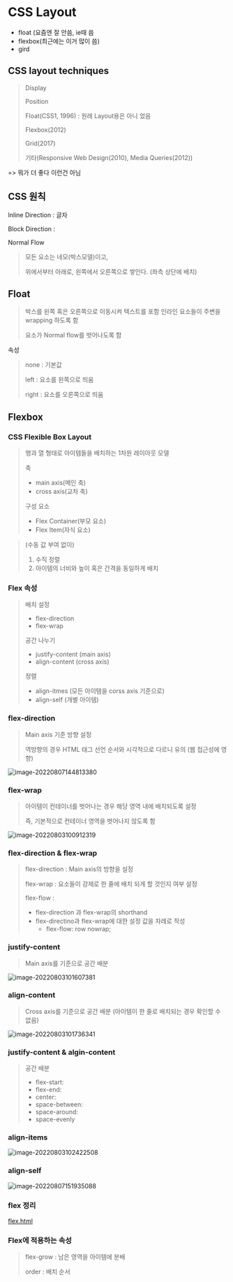 # CSS Layout

* float (요즘엔 잘 안씀, ie때 씀
* flexbox(최근에는 이거 많이 씀)
* gird



## CSS layout techniques

> Display
>
> Position
>
> Float(CSS1, 1996) : 원래 Layout용은 아니 었음
>
> Flexbox(2012)
>
> Grid(2017)
>
> 기타(Responsive Web Design(2010), Media Queries(2012))

=> 뭐가 더 좋다 이런건 아님

## CSS 원칙

Inline Direction : 글자

Block Direction : 

Normal Flow 

> 모든 요소는 네모(박스모델)이고,
>
> 위에서부터 아래로, 왼쪽에서 오른쪽으로 쌓인다. (좌측 상단에 배치)

## Float

> 박스를 왼쪽 혹은 오른쪽으로 이동시켜 텍스트를 포함 인라인 요소들이 주변을 wrapping 하도록 함
>
> 요소가 Normal flow를 벗어나도록 함

속성

> none : 기본값
>
> left : 요소를 왼쪽으로 띄움
>
> right : 요소를 오른쪽으로 띄움

## Flexbox

### CSS Flexible Box Layout

> 행과 열 형태로 아이템들을 배치하는 1차원 레이아웃 모델
>
> 축
>
> * main axis(메인 축)
> * cross axis(교차 축)
>
> 구성 요소
>
> * Flex Container(부모 요소)
> * Flex Item(자식 요소)

> (수동 값 부여 없이)
>
> 1. 수직 정렬
> 2. 아이템의 너비와 높이 혹은 간격을 동일하게 배치

### Flex 속성

> 배치 설정
>
> * flex-direction 
> * flex-wrap
>
> 공간 나누기
>
> * justify-content (main axis)
> * align-content (cross axis)
>
> 정렬
>
> * align-itmes (모든 아이템을 corss axis 기준으로)
> * align-self (개별 아이템)

### flex-direction

> Main axis 기준 방향 설정
>
> 역방향의 경우 HTML 태그 선언 순서와 시각적으로 다르니 유의 (웹 접근성에 영향)

![image-20220807144813380](C:\Users\user\AppData\Roaming\Typora\typora-user-images\image-20220807144813380.png)

### flex-wrap

> 아이템이 컨테이너를 벗어나는 경우 해당 영역 내에 배치되도록 설정
>
> 즉, 기본적으로 컨테이너 영역을 벗어나지 않도록 함

![image-20220803100912319](C:\Users\user\AppData\Roaming\Typora\typora-user-images\image-20220803100912319.png)

### flex-direction & flex-wrap

> flex-direction : Main axis의 방향을 설정
>
> flex-wrap : 요소들이 강제로 한 줄에 배치 되게 할 것인지 여부 설정
>
> flex-flow :
>
> * flex-direction 과 flex-wrap의 shorthand
> * flex-directino과 flex-wrap에 대한 설정 값을 차례로 작성
>   * flex-flow: row nowrap;

### justify-content

> Main axis를 기준으로 공간 배분

![image-20220803101607381](C:\Users\user\AppData\Roaming\Typora\typora-user-images\image-20220803101607381.png)



### align-content

> Cross axis를 기준으로 공간 배분 (아이템이 한 줄로 배치되는 경우 확인할 수 없음)

![image-20220803101736341](C:\Users\user\AppData\Roaming\Typora\typora-user-images\image-20220803101736341.png)

### justify-content & algin-content

> 공간 배분
>
> * flex-start:
> * flex-end:
> * center:
> * space-between:
> * space-around:
> * space-evenly

### align-items

![image-20220803102422508](C:\Users\user\AppData\Roaming\Typora\typora-user-images\image-20220803102422508.png)

### align-self

![image-20220807151935088](C:\Users\user\AppData\Roaming\Typora\typora-user-images\image-20220807151935088.png)

### flex 정리

 [flex.html](..\..\..\live\web_03\flex추가자료\flex.html) 



### Flex에 적용하는 속성

> flex-grow : 남은 영역을 아이템에 분배
>
> order : 배치 순서